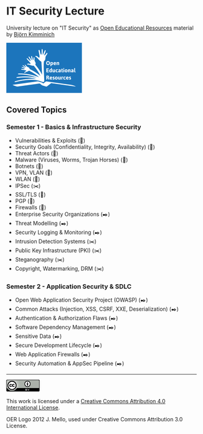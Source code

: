 # IT Security Lecture

University lecture on "IT Security" as
[Open Educational Resources](http://www.unesco.org/new/en/communication-and-information/access-to-knowledge/open-educational-resources/)
material by [Björn Kimminich](http://kimminich.de)

[![OER Logo 2012 J. Mello, used under Creative Commons Attribution 3.0 License](oer_logo.png)](http://www.unesco.org/new/en/communication-and-information/access-to-knowledge/open-educational-resources/)

## Covered Topics

### Semester 1 - Basics & Infrastructure Security

* Vulnerabilities & Exploits (:wrench:)
* Security Goals (Confidentiality, Integrity, Availability) (:wrench:)
* Threat Actors (:wrench:)
* Malware (Viruses, Worms, Trojan Horses) (:wrench:)
* Botnets (:wrench:)
* VPN, VLAN (:wrench:)
* WLAN (:wrench:)
* IPSec (:scissors:)
* SSL/TLS (:wrench:)
* PGP (:wrench:)
* Firewalls (:wrench:)
* Enterprise Security Organizations (:black_nib:)
* Threat Modelling (:black_nib:)
* Security Logging & Monitoring (:black_nib:)
* Intrusion Detection Systems (:scissors:)
* Public Key Infrastructure (PKI) (:scissors:)
* Steganography (:scissors:)
* Copyright, Watermarking, DRM (:scissors:)

### Semester 2 - Application Security & SDLC

* Open Web Application Security Project (OWASP) (:black_nib:)
* Common Attacks (Injection, XSS, CSRF, XXE, Deserialization)
  (:black_nib:)
* Authentication & Authorization Flaws (:black_nib:)
* Software Dependency Management (:black_nib:)
* Sensitive Data (:black_nib:)
* Secure Development Lifecycle (:black_nib:)
* Web Application Firewalls (:black_nib:)
* Security Automation & AppSec Pipeline (:black_nib:)

----

[![CC BY 4.0](cc_by_4.0.png)](https://creativecommons.org/licenses/by/4.0/)

This work is licensed under a
[Creative Commons Attribution 4.0 International License](https://creativecommons.org/licenses/by/4.0/).

OER Logo 2012 J. Mello, used under Creative Commons Attribution 3.0
License.
